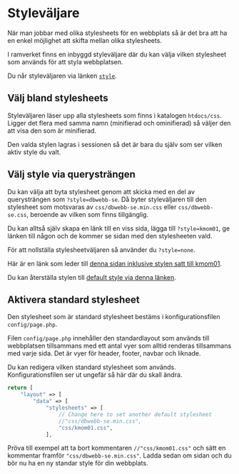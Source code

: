 Styleväljare
===========================

När man jobbar med olika stylesheets för en webbplats så är det bra att ha en enkel möjlighet att skifta mellan olika stylesheets.

I ramverket finns en inbyggd styleväljare där du kan välja vilken stylesheet som används för att styla webbplatsen.

Du når styleväljaren via länken [`style`](style).



Välj bland stylesheets
--------------------------

Styleväljaren läser upp alla stylesheets som finns i katalogen `htdocs/css`. Ligger det flera med samma namn (minifierad och ominifierad) så väljer den att visa den som är minifierad.

Den valda stylen lagras i sessionen så det är bara du själv som ser vilken aktiv style du valt.



Välj style via querysträngen
--------------------------

Du kan välja att byta stylesheet genom att skicka med en del av querysträngen som `?style=dbwebb-se`. Då byter styleväljaren till den stylesheet som motsvaras av `css/dbwebb-se.min.css` eller `css/dbwebb-se.css`, beroende av vilken som finns tillgänglig.

Du kan alltså själv skapa en länk till en viss sida, lägga till `?style=kmom01`, ge länken till någon och de kommer se sidan med den stylesheeten vald.

För att nollställa stylesheetväljaren så använder du `?style=none`.

Här är en länk som leder till [denna sidan inklusive stylen satt till kmom01](verktyg/stylevaljare?style=kmom01).

Du kan återställa stylen till [default style via denna länken](verktyg/stylevaljare?style=none).



Aktivera standard stylesheet
--------------------------

Den stylesheet som är standard stylesheet bestäms i konfigurationsfilen `config/page.php`.

Filen `config/page.php` innehåller den standardlayout som används till webbplatsen tillsammans med ett antal vyer som alltid renderas tillsammans med varje sida. Det är vyer för header, footer, navbar och liknade.

Du kan redigera vilken standard stylesheet som används. Konfigurationsfilen ser ut ungefär så här där du skall ändra.

```php
return [
    "layout" => [
        "data" => [
            "stylesheets" => [
                // Change here to set another default stylesheet
                //"css/dbwebb-se.min.css",
                "css/kmom01.css",
            ],
```

Pröva till exempel att ta bort kommentaren `//"css/kmom01.css"` och sätt en kommentar framför `"css/dbwebb-se.min.css"`. Ladda sedan om sidan och du bör nu ha en ny standar style för din webbplats.
